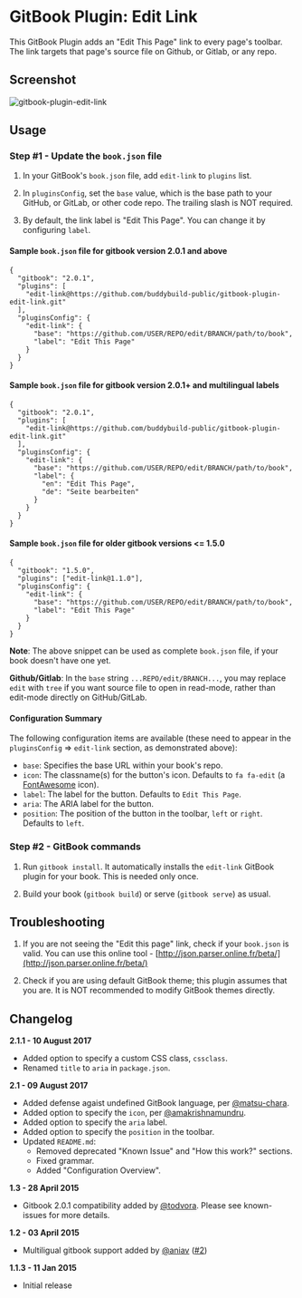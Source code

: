 GitBook Plugin: Edit Link
=========================

This GitBook Plugin adds an "Edit This Page" link to every page's
toolbar. The link targets that page's source file on Github, or Gitlab,
or any repo.

## Screenshot

![gitbook-plugin-edit-link](https://cloud.githubusercontent.com/assets/4115/5695161/f5b79002-99b8-11e4-821a-d2af6c729348.png)

## Usage

### Step #1 - Update the `book.json` file

1. In your GitBook's `book.json` file, add `edit-link` to `plugins` list.

2. In `pluginsConfig`, set the `base` value, which is the base path to your
   GitHub, or GitLab, or other code repo. The trailing slash is NOT required.

3. By default, the link label is "Edit This Page". You can change it by
   configuring `label`.

#### Sample `book.json` file for gitbook version 2.0.1 and above

```
{
  "gitbook": "2.0.1",
  "plugins": [
    "edit-link@https://github.com/buddybuild-public/gitbook-plugin-edit-link.git"
  ],
  "pluginsConfig": {
    "edit-link": {
      "base": "https://github.com/USER/REPO/edit/BRANCH/path/to/book",
      "label": "Edit This Page"
    }
  }
}
```

#### Sample `book.json` file for gitbook version 2.0.1+ and multilingual labels

```
{
  "gitbook": "2.0.1",
  "plugins": [
    "edit-link@https://github.com/buddybuild-public/gitbook-plugin-edit-link.git"
  ],
  "pluginsConfig": {
    "edit-link": {
      "base": "https://github.com/USER/REPO/edit/BRANCH/path/to/book",
      "label": {
        "en": "Edit This Page",
        "de": "Seite bearbeiten"
      }
    }
  }
}
```

#### Sample `book.json` file for older gitbook versions <= 1.5.0

```
{
  "gitbook": "1.5.0",
  "plugins": ["edit-link@1.1.0"],
  "pluginsConfig": {
    "edit-link": {
      "base": "https://github.com/USER/REPO/edit/BRANCH/path/to/book",
      "label": "Edit This Page"
    }
  }
}
```

**Note**: The above snippet can be used as complete `book.json` file, if
your book doesn't have one yet.

**Github/Gitlab**: In the `base` string `...REPO/edit/BRANCH...`, you
may replace `edit` with `tree` if you want source file to open in
read-mode, rather than edit-mode directly on GitHub/GitLab.

#### Configuration Summary

The following configuration items are available (these need to appear in
the `pluginsConfig` => `edit-link` section, as demonstrated above):

- `base`:     Specifies the base URL within your book's repo.
- `icon`:     The classname(s) for the button's icon. Defaults to
              `fa fa-edit` (a [FontAwesome](http://fontawesome.io/icons/)
              icon).
- `label`:    The label for the button. Defaults to `Edit This Page`.
- `aria`:     The ARIA label for the button.
- `position`: The position of the button in the toolbar, `left` or
              `right`. Defaults to `left`.

### Step #2 - GitBook commands

1. Run `gitbook install`. It automatically installs the `edit-link`
   GitBook plugin for your book. This is needed only once.

2. Build your book (`gitbook build`) or serve (`gitbook serve`) as usual.


## Troubleshooting

1. If you are not seeing the "Edit this page" link, check if your
   `book.json` is valid. You can use this online tool -
   [http://json.parser.online.fr/beta/](http://json.parser.online.fr/beta/)

2. Check if you are using default GitBook theme; this plugin assumes
   that you are. It is NOT recommended to modify GitBook themes
   directly.


## Changelog

**2.1.1 - 10 August 2017**

- Added option to specify a custom CSS class, `cssclass`.
- Renamed `title` to `aria` in `package.json`.

**2.1 - 09 August 2017**

- Added defense agaist undefined GitBook language, per
  [@matsu-chara](https://github.com/matsu-chara/gitbook-plugin-edit-link/commit/5ebbd9f0b813df974c881753c56b81d529476699).
- Added option to specify the `icon`, per
  [@amakrishnamundru](https://github.com/ramakrishnamundru/gitbook-plugin-edit-link/commit/46c29089afc70db65aba6c07c7302a1c341f3560).
- Added option to specify the `aria` label.
- Added option to specify the `position` in the toolbar.
- Updated `README.md`:
  - Removed deprecated "Known Issue" and "How this work?" sections.
  - Fixed grammar.
  - Added "Configuration Overview".

**1.3 - 28 April 2015**

- Gitbook 2.0.1 compatibility added by [@todvora](https://github.com/rtCamp/gitbook-plugin-edit-link/pull/4). Please see known-issues for more details.

**1.2 - 03 April 2015**

- Multiligual gitbook support added by [@aniav](https://github.com/aniav) ([#2](https://github.com/rtCamp/gitbook-plugin-edit-link/pull/2))

**1.1.3 - 11 Jan 2015**

- Initial release
